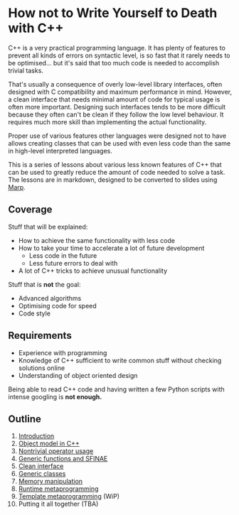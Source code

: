# How not to Write Yourself to Death with C++
C++ is a very practical programming language. It has plenty of features to prevent all kinds of errors on syntactic level, is so fast that it rarely needs to be optimised... but it's said that too much code is needed to accomplish trivial tasks.

That's usually a consequence of overly low-level library interfaces, often designed with C compatibility and maximum performance in mind. However, a clean interface that needs minimal amount of code for typical usage is often more important. Designing such interfaces tends to be more difficult because they often can't be clean if they follow the low level behaviour. It requires much more skill than implementing the actual functionality.

Proper use of various features other languages were designed not to have allows creating classes that can be used with even less code than the same in high-level interpreted languages.

This is a series of lessons about various less known features of C++ that can be used to greatly reduce the amount of code needed to solve a task. The lessons are in markdown, designed to be converted to slides using [Marp](https://github.com/marp-team/marp).

## Coverage
Stuff that will be explained:
* How to achieve the same functionality with less code
* How to take your time to accelerate a lot of future development
  * Less code in the future
  * Less future errors to deal with
* A lot of C++ tricks to achieve unusual functionality

Stuff that is **not** the goal:
* Advanced algorithms
* Optimising code for speed
* Code style

## Requirements
* Experience with programming
* Knowledge of C++ sufficient to write common stuff without checking solutions online
* Understanding of object oriented design

Being able to read C++ code and having written a few Python scripts with intense googling is **not enough.**

## Outline
1. [Introduction](https://github.com/Dugy/HowNotToWriteYourselfToDeathWithCpp/blob/master/slides/01_Introduction.md)
2. [Object model in C++](https://github.com/Dugy/HowNotToWriteYourselfToDeathWithCpp/blob/master/slides/02_Object_model_cpp.md)
3. [Nontrivial operator usage](https://github.com/Dugy/HowNotToWriteYourselfToDeathWithCpp/blob/master/slides/03_Nontrivial_operator_use.md)
4. [Generic functions and SFINAE](https://github.com/Dugy/HowNotToWriteYourselfToDeathWithCpp/blob/master/slides/04_Generic_functions_and_SFINAE.md)
5. [Clean interface](https://github.com/Dugy/HowNotToWriteYourselfToDeathWithCpp/blob/master/slides/05_Clean_interface.md)
6. [Generic classes](https://github.com/Dugy/HowNotToWriteYourselfToDeathWithCpp/blob/master/slides/06_Generic_classes.md)
7. [Memory manipulation](https://github.com/Dugy/HowNotToWriteYourselfToDeathWithCpp/blob/master/slides/07_Memory_manipulation.md)
8. [Runtime metaprogramming](https://github.com/Dugy/HowNotToWriteYourselfToDeathWithCpp/blob/master/slides/08_Runtime_metaprogramming.md)
9. [Template metaprogramming](https://github.com/Dugy/HowNotToWriteYourselfToDeathWithCpp/blob/master/slides/09_Template_metaprogramming.md) (WiP)
10. Putting it all together (TBA)
